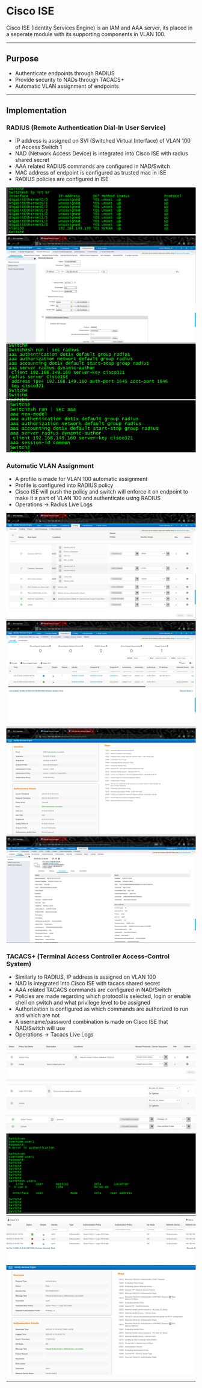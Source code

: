 # Cisco ISE

Cisco ISE (Identity Services Engine) is an IAM and AAA server, its placed in a seperate module with its supporting components in VLAN 100.

---

## Purpose
- Authenticate endpoints through RADIUS
- Provide security to NADs through TACACS+
- Automatic VLAN assignment of endpoints

---

## Implementation

### RADIUS (Remote Authentication Dial-In User Service)
- IP address is assigned on SVI (Switched Virtual Interface) of VLAN 100 of Access Switch 1
- NAD (Network Access Device) is integrated into Cisco ISE with radius shared secret
- AAA related RADIUS commands are configured in NAD/Switch
- MAC address of endpoint is configured as trusted mac in ISE
- RADIUS policies are configured in ISE

![vlan_svi](/assets/screenshots/cisco_ise/rad3.png)
![nad](/assets/screenshots/cisco_ise/rad0.png)
![nadcommands1](/assets/screenshots/cisco_ise/rad1.png)
![nadcommands2](/assets/screenshots/cisco_ise/rad2.png)

### Automatic VLAN Assignment
- A profile is made for VLAN 100 automatic assignment
- Profile is configured into RADIUS policy
- Cisco ISE will push the policy and switch will enforce it on endpoint to make it a part of VLAN 100 and authenticate using RADIUS
- Operations -> Radius Live Logs

![vlan_assign](/assets/screenshots/cisco_ise/rad_vlan_assign.png)
![authlogs](/assets/screenshots/cisco_ise/rad4.png)
![logs2](/assets/screenshots/cisco_ise/rad5.png)
![logs3](/assets/screenshots/cisco_ise/rad6.png)

### TACACS+ (Terminal Access Controller Access-Control System)
- Similarly to RADIUS, IP address is assigned on VLAN 100
- NAD is integrated into Cisco ISE with tacacs shared secret
- AAA related TACACS commands are configured in NAD/Switch
- Policies are made regarding which protocol is selected, login or enable shell on switch and what privilege level to be assigned
- Authorization is configured as which commands are authorized to run and which are not
- A username/password combination is made on Cisco ISE that NAD/Switch will use
- Operations -> Tacacs Live Logs

![vlan_svi](/assets/screenshots/cisco_ise/tt1.png)
![vlan_svi](/assets/screenshots/cisco_ise/tt2.png)
![vlan_svi](/assets/screenshots/cisco_ise/tt3.png)
![vlan_svi](/assets/screenshots/cisco_ise/tac2.png)
![vlan_svi](/assets/screenshots/cisco_ise/tac3.png)
![vlan_svi](/assets/screenshots/cisco_ise/tac4.png)

---
